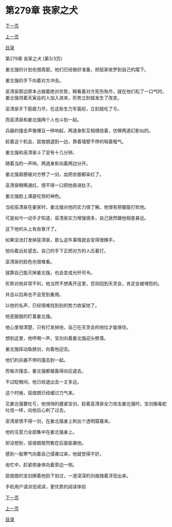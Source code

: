 <h1>第279章    丧家之犬</h1>
            <div><p><a href="./837_%E7%AC%AC280%E7%AB%A0_%E4%B8%A4%E9%9D%A2%E4%B8%89%E5%88%80.md">下一页</a></p><p><a href="./835_%E7%AC%AC279%E7%AB%A0_%E4%B8%A7%E5%AE%B6%E4%B9%8B%E7%8A%AC.md">上一页</a></p><p><a href="../">目录</a></p></div>
            <div><p>第279章    丧家之犬 (第3/3页)</p><p>姜北强的计划也很周密。他们已经做好准备，把屈家收罗到自己的麾下。</p><p>姜北强的手下向着对方冲去。</p><p>巫清泉那边原本占据着绝对优势，眼看着对方死伤殆尽，就在他们松了一口气时。姜北强领着天寅会的人加入进来，形势立刻就发生了改变。</p><p>巫清泉手下筋疲力尽，在这些生力军面前，立刻就吃了亏。</p><p>而巫清泉和姜北强两个人也斗到一起。</p><p>兵器的撞击声像爆豆一样响起，两道身影互相缠绕着，仿佛两道幻影似的。</p><p>趁着这个机会，屈俊朗退到一边，靠着墙壁不停的喘着粗气。</p><p>姜北强和巫清泉斗了足有十几分钟。</p><p>随着当的一声响，两道身影向着两边分开。</p><p>姜北强肩膀被对方劈了一剑，血把衣服都染红了。</p><p>巫清泉眼睛通红，恨不得一口把他吞进肚子。</p><p>姜北强脸上满是吃惊的神色。</p><p>当初巫清泉在姜家时，姜北强对他的实力很了解。他很有把握能打败他。</p><p>可是如今一动手才知道，巫清泉实力增强很多，自己居然跟他相差甚远。</p><p>这下他的头上有些冒汗了。</p><p>如果没法打发掉巫清泉，那么这件事情就会变得很棘手。</p><p>他向着远处望去。自己的手下正把对方的人压着打。</p><p>巫清泉的脸色也很难看。</p><p>就算自己能灭掉姜北强，也会变成光杆司令。</p><p>形势对他非常不利，他当然不想离开这里，否则回到天灵会，肯定会被埋怨的。</p><p>并且以后再也不会受到重用。</p><p>以他的名声，已经很难找到别的势力收留他了。</p><p>他恶狠狠的盯着姜北强。</p><p>他心里很清楚，只有打发掉他，自己在天灵会的地位才能保住。</p><p>想到这里，他呼喝一声，宝剑向着姜北强迎头劈落。</p><p>姜北强挥动鱼肠剑，向着他迎去。</p><p>他们的兵器不停的撞击到一起。</p><p>而每次撞击，姜北强都被轰得向后退去。</p><p>不过眨眼间，他已经退出去一丈多远。</p><p>这个时候，屈俊朗已经缓过力气来。</p><p>见姜北强要吃亏，他悄悄的握紧宝剑，趁着巫清泉全力攻击姜北强时，宝剑像毒蛇吐信一样，向他后心刺了过去。</p><p>巫清泉恨不得一剑，在姜北强身上刺出个透明窟窿来。</p><p>他的注意力全部集中在姜北强身上。</p><p>却没想到，屈俊朗居然敢在后面偷袭他。</p><p>感到一股寒气向着自己侵袭过来，他就觉得不好。</p><p>匆忙中，赶紧把身体向着旁边一侧。</p><p>屈俊朗的宝剑擦着他肋下划过，一道深深的剑痕随着浮现出来。</p><p>手机用户请浏览阅读，更优质的阅读体验</p></div>
            <div><p><a href="./837_%E7%AC%AC280%E7%AB%A0_%E4%B8%A4%E9%9D%A2%E4%B8%89%E5%88%80.md">下一页</a></p><p><a href="./835_%E7%AC%AC279%E7%AB%A0_%E4%B8%A7%E5%AE%B6%E4%B9%8B%E7%8A%AC.md">上一页</a></p><p><a href="../">目录</a></p></div>